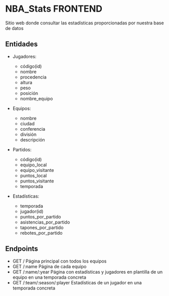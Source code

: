 # NBA_Stats FRONTEND

Sitio web donde consultar las estadísticas proporcionadas por nuestra base de datos

## Entidades

- Jugadores:

  - código(id)
  - nombre
  - procedencia
  - altura
  - peso
  - posición
  - nombre_equipo

- Equipos:

  - nombre
  - ciudad
  - conferencia
  - división
  - descripción

- Partidos:

  - código(id)
  - equipo_local
  - equipo_visitante
  - puntos_local
  - puntos_visitante
  - temporada

- Estadísticas:
  - temporada
  - jugador(id)
  - puntos_por_partido
  - asistencias_por_partido
  - tapones_por_partido
  - rebotes_por_partido

## Endpoints

- GET / Página principal con todos los equipos
- GET /:name Página de cada equipo
- GET /:name/:year Página con estadísticas y jugadores en plantilla de un equipo en una temporada concreta
- GET /:team/:season/:player Estadísticas de un jugador en una temporada concreta
